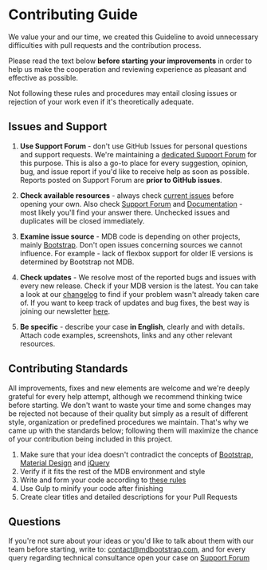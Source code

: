 # Contributing Guide

We value your and our time, we created this Guideline to avoid unnecessary difficulties with pull requests and the contribution process.

Please read the text below **before starting your improvements** in order to help us make the cooperation and reviewing experience as pleasant and effective as possible.

Not following these rules and procedures may entail closing issues or rejection of your work even if it's theoretically adequate.

## Issues and Support

1. **Use Support Forum** - don't use GitHub Issues for personal questions and support requests. We're maintaining a [dedicated Support Forum](https://mdbootstrap.com/support/) for this purpose. This is also a go-to place for every suggestion, opinion, bug, and issue report if you'd like to receive help as soon as possible. Reports posted on Support Forum are **prior to GitHub issues**.

2. **Check available resources** - always check [current issues](https://github.com/mdbootstrap/bootstrap-material-design/issues) before opening your own. Also check [Support Forum](https://mdbootstrap.com/support/) and [Documentation](https://mdbootstrap.com/md-bootstrap-sitemap/) - most likely you'll find your answer there. Unchecked issues and duplicates will be closed immediately.

3. **Examine issue source** - MDB code is depending on other projects, mainly [Bootstrap](https://github.com/twbs/bootstrap). Don't open issues concerning sources we cannot influence. For example - lack of flexbox support for older IE versions is determined by Bootstrap not MDB.

4. **Check updates** - We resolve most of the reported bugs and issues with every new release. Check if your MDB version is the latest. You can take a look at our [changelog](https://mdbootstrap.com/changelog) to find if your problem wasn't already taken care of. If you want to keep track of updates and bug fixes, the best way is joining our newsletter [here](https://mdbootstrap.com/newsletter/).

5. **Be specific** - describe your case **in English**, clearly and with details. Attach code examples, screenshots, links and any other relevant resources.

## Contributing Standards
All improvements, fixes and new elements are welcome and we're deeply grateful for every help attempt, although we recommend thinking twice before starting. We don't want to waste your time and some changes may be rejected not because of their quality but simply as a result of different style, organization or predefined procedures we maintain.
That's why we came up with the standards below; following them will maximize the chance of your contribution being included in this project.

1. Make sure that your idea doesn't contradict the concepts of [Bootstrap](https://getbootstrap.com/), [Material Design](https://material.io/guidelines/) and [jQuery](https://jquery.com/)
2. Verify if it fits the rest of the MDB environment and style
3. Write and form your code according to [these rules](http://codeguide.co/)
4. Use Gulp to minify your code after finishing
5. Create clear titles and detailed descriptions for your Pull Requests

## Questions
If you're not sure about your ideas or you'd like to talk about them with our team before starting, write to: contact@mdbootstrap.com, and for every query regarding technical consultance open your case on [Support Forum](https://mdbootstrap.com/support/)
